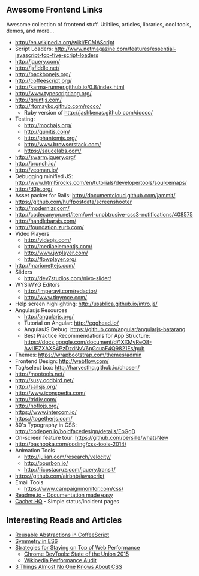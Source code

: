 ## Awesome Frontend Links
Awesome collection of frontend stuff. Utiltiies, articles, libraries, cool tools, demos, and more...

* http://en.wikipedia.org/wiki/ECMAScript
* Script Loaders: http://www.netmagazine.com/features/essential-javascript-top-five-script-loaders
* http://jquery.com/
* http://jsfiddle.net/
* http://backbonejs.org/
* http://coffeescript.org/
* http://karma-runner.github.io/0.8/index.html
* http://www.typescriptlang.org/
* http://gruntjs.com/
* http://rtomayko.github.com/rocco/
    * Ruby version of http://jashkenas.github.com/docco/
* Testing:
    * http://mochajs.org/
    * http://qunitjs.com/
    * http://phantomjs.org/
    * http://www.browserstack.com/
    * https://saucelabs.com/
* http://swarm.jquery.org/
* http://brunch.io/
* http://yeoman.io/
* Debugging minified JS: http://www.html5rocks.com/en/tutorials/developertools/sourcemaps/
* http://d3js.org/
* Asset packer for Rails: http://documentcloud.github.com/jammit/
* https://github.com/huffpostdata/screenshooter
* http://modernizr.com/
* http://codecanyon.net/item/owl-unobtrusive-css3-notifications/408575
* http://handlebarsjs.com/
* http://foundation.zurb.com/
* Video Players
    * http://videojs.com/
    * http://mediaelementjs.com/
    * http://www.jwplayer.com/
    * http://flowplayer.org/
* http://marionettejs.com/
* Sliders
    * http://dev7studios.com/nivo-slider/
* WYSIWYG Editors
    * http://imperavi.com/redactor/
    * http://www.tinymce.com/
* Help screen highlighting: http://usablica.github.io/intro.js/
* Angular.js Resources
    * http://angularjs.org/
    * Tutorial on Angular: http://egghead.io/
    * AngularJS Debug: https://github.com/angular/angularjs-batarang
    * Best Practice Recommendations for App Structure: https://docs.google.com/document/d/1XXMvReO8-Awi1EZXAXS4PzDzdNvV6pGcuaF4Q9821Es/pub
* Themes: https://wrapbootstrap.com/themes/admin
* Frontend Design: http://webflow.com/
* Tag/select box: http://harvesthq.github.io/chosen/
* http://mootools.net/
* http://susy.oddbird.net/
* http://sailsjs.org/
* http://www.iconspedia.com/
* http://tridiv.com/
* http://noflojs.org/
* https://www.intercom.io/
* https://togetherjs.com/
* 80's Typography in CSS: http://codepen.io/boldfacedesign/details/EoGgD
* On-screen feature tour: https://github.com/persille/whatsNew
* http://bashooka.com/coding/css-tools-2014/
* Animation Tools
    * http://julian.com/research/velocity/
    * http://bourbon.io/
    * http://ricostacruz.com/jquery.transit/
* https://github.com/airbnb/javascript
* Email Tools
    * https://www.campaignmonitor.com/css/
* [Readme.io - Documentation made easy](http://readme.io/)
* [Cachet HQ](https://cachethq.io/) - Simple status/incident pages

## Interesting Reads and Articles

* [Reusable Abstractions in CoffeeScript](https://github.com/raganwald-deprecated/homoiconic/blob/master/2012/01/reuseable-abstractions.md)
* [Symmetry in ES6](http://raganwald.com/2015/03/12/symmetry.html)
* [Strategies for Staying on Top of Web Performance](https://css-tricks.com/strategies-for-staying-on-top-of-web-performance/)
    * [Chrome DevTools: State of the Union 2015](https://speakerdeck.com/addyosmani/devtools-state-of-the-union-2015)
    * [Wikipedia Performance Audit](https://docs.google.com/document/d/1K-mKOqiUiSjgZTEscBLjtjd6E67oiK8H2ztOiq5tigk/pub#h.vwra8t2fwx8t)
* [3 Things Almost No One Knows About CSS](http://www.sitepoint.com/3-things-almost-one-knows-css/)

